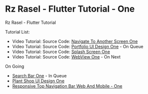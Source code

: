 # Rz Rasel - Flutter Tutorial - One
Rz Rasel - Flutter Tutorial

Tutorial List:
* Video Tutorial: []() Source Code: [Navigate To Another Screen One](https://github.com/rzrasel/Rz-Rasel-Flutter-Tutorial-One/tree/Flutter-Tutorial-Navigate-To-Another-Screen-One)
* Video Tutorial: []() Source Code: [Portfolio UI Design One](https://github.com/rzrasel/Rz-Rasel-Flutter-Tutorial-One/tree/Flutter-Tutorial-Portfolio-UI-Design-One) - On Queue
* Video Tutorial: []() Source Code: [Splash Screen One](https://github.com/rzrasel/Flutter-Tutorial-Rz-Rasel/tree/Flutter-Tutorial-Splash-Screen-One)
* Video Tutorial: []() Source Code: [WebView One](https://github.com/rzrasel/Rz-Rasel-Flutter-Tutorial-One/tree/Flutter-Tutorial-WebView-One) - On Next


On Going
* [Search Bar One](https://github.com/rzrasel/Rz-Rasel-Flutter-Tutorial-One/tree/Flutter-Tutorial-Search-Bar-One) - In Queue
* [Plant Shop UI Design One](https://github.com/rzrasel/Rz-Rasel-Flutter-Tutorial-One/tree/Flutter-Tutorial-Plant-Shop-UI-One)
* [Responsive Top Navigation Bar Web And Mobile - One](https://github.com/rzrasel/Rz-Rasel-Flutter-Tutorial-One/tree/Flutter-Tutorial-Responsive-Top-Navigation-Bar-Web-And-Mobile-One)
